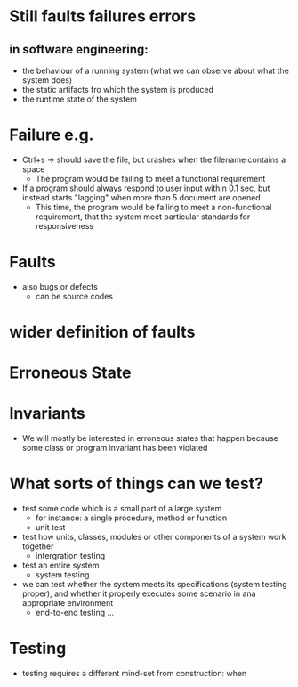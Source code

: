 # Still faults failures errors
## in software engineering: 
- the behaviour of a running system (what we can observe about what the system does)
- the static artifacts fro which the system is produced
- the runtime state of the system

# Failure e.g.
- Ctrl+s -> should save the file, but crashes when the filename contains a space
    - The program would be failing to meet a functional requirement
- If a program should always respond to user input within 0.1 sec, but instead starts "lagging" when more than 5 document are opened
    - This time, the program would be failing to meet a non-functional requirement, that the system meet particular standards for responsiveness

# Faults
- also bugs or defects
    - can be source codes

# wider definition of faults

# Erroneous State

# Invariants
- We will mostly be interested in erroneous states that happen because some class or program invariant has been violated

# What sorts of things can we test?
- test some code which is a small part of a large system
    - for instance: a single procedure, method or function
    - unit test
- test how units, classes, modules or other components of a system work together 
    - intergration testing
- test an entire system
    - system testing
- we can test whether the system meets its specifications (system testing proper), and whether it properly executes some scenario in ana appropriate environment
    - end-to-end testing
...

# Testing
- testing requires a different mind-set from construction: when 